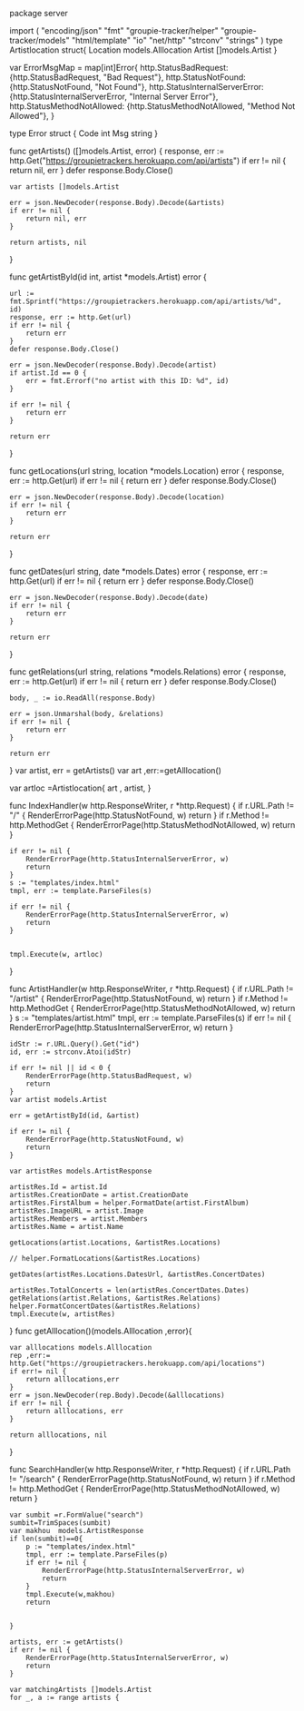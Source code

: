 package server

import (
	"encoding/json"
	"fmt"
	"groupie-tracker/helper"
	"groupie-tracker/models"
	"html/template"
	"io"
	"net/http"
	"strconv"
	"strings"
)
type Artistlocation struct{
	Location models.Alllocation
	Artist []models.Artist
}

var ErrorMsgMap = map[int]Error{
	http.StatusBadRequest:          {http.StatusBadRequest, "Bad Request"},
	http.StatusNotFound:            {http.StatusNotFound, "Not Found"},
	http.StatusInternalServerError: {http.StatusInternalServerError, "Internal Server Error"},
	http.StatusMethodNotAllowed:    {http.StatusMethodNotAllowed, "Method Not Allowed"},
}

type Error struct {
	Code int
	Msg  string
}

func getArtists() ([]models.Artist, error) {
	response, err := http.Get("https://groupietrackers.herokuapp.com/api/artists")
	if err != nil {
		return nil, err
	}
	defer response.Body.Close()

	var artists []models.Artist

	err = json.NewDecoder(response.Body).Decode(&artists)
	if err != nil {
		return nil, err
	}

	return artists, nil
}

func getArtistById(id int, artist *models.Artist) error {

	url := fmt.Sprintf("https://groupietrackers.herokuapp.com/api/artists/%d", id)
	response, err := http.Get(url)
	if err != nil {
		return err
	}
	defer response.Body.Close()

	err = json.NewDecoder(response.Body).Decode(artist)
	if artist.Id == 0 {
		err = fmt.Errorf("no artist with this ID: %d", id)
	}

	if err != nil {
		return err
	}

	return err
}

func getLocations(url string, location *models.Location) error {
	response, err := http.Get(url)
	if err != nil {
		return err
	}
	defer response.Body.Close()

	err = json.NewDecoder(response.Body).Decode(location)
	if err != nil {
		return err
	}

	return err
}

func getDates(url string, date *models.Dates) error {
	response, err := http.Get(url)
	if err != nil {
		return err
	}
	defer response.Body.Close()

	err = json.NewDecoder(response.Body).Decode(date)
	if err != nil {
		return err
	}

	return err
}

func getRelations(url string, relations *models.Relations) error {
	response, err := http.Get(url)
	if err != nil {
		return err
	}
	defer response.Body.Close()

	body, _ := io.ReadAll(response.Body)

	err = json.Unmarshal(body, &relations)
	if err != nil {
		return err
	}

	return err
}
var artist, err = getArtists()
var	 art ,err:=getAlllocation()

var artloc =Artistlocation{
	art ,
	artist,
	}

func IndexHandler(w http.ResponseWriter, r *http.Request) {
	if r.URL.Path != "/" {
		RenderErrorPage(http.StatusNotFound, w)
		return
	}
	if r.Method != http.MethodGet {
		RenderErrorPage(http.StatusMethodNotAllowed, w)
		return
	}
	

	if err != nil {
		RenderErrorPage(http.StatusInternalServerError, w)
		return
	}
	s := "templates/index.html"
	tmpl, err := template.ParseFiles(s)

	if err != nil {
		RenderErrorPage(http.StatusInternalServerError, w)
		return
	}
	

	tmpl.Execute(w, artloc)
}

func ArtistHandler(w http.ResponseWriter, r *http.Request) {
	if r.URL.Path != "/artist" {
		RenderErrorPage(http.StatusNotFound, w)
		return
	}
	if r.Method != http.MethodGet {
		RenderErrorPage(http.StatusMethodNotAllowed, w)
		return
	}
	s := "templates/artist.html"
	tmpl, err := template.ParseFiles(s)
	if err != nil {
		RenderErrorPage(http.StatusInternalServerError, w)
		return
	}

	idStr := r.URL.Query().Get("id")
	id, err := strconv.Atoi(idStr)

	if err != nil || id < 0 {
		RenderErrorPage(http.StatusBadRequest, w)
		return
	}
	var artist models.Artist

	err = getArtistById(id, &artist)

	if err != nil {
		RenderErrorPage(http.StatusNotFound, w)
		return
	}

	var artistRes models.ArtistResponse

	artistRes.Id = artist.Id
	artistRes.CreationDate = artist.CreationDate
	artistRes.FirstAlbum = helper.FormatDate(artist.FirstAlbum)
	artistRes.ImageURL = artist.Image
	artistRes.Members = artist.Members
	artistRes.Name = artist.Name

	getLocations(artist.Locations, &artistRes.Locations)

	// helper.FormatLocations(&artistRes.Locations)

	getDates(artistRes.Locations.DatesUrl, &artistRes.ConcertDates)

	artistRes.TotalConcerts = len(artistRes.ConcertDates.Dates)
	getRelations(artist.Relations, &artistRes.Relations)
	helper.FormatConcertDates(&artistRes.Relations)
	tmpl.Execute(w, artistRes)

}
func getAlllocation()(models.Alllocation ,error){

	var alllocations models.Alllocation
	rep ,err:= http.Get("https://groupietrackers.herokuapp.com/api/locations") 
	if err!= nil {
		return alllocations,err
	}
	err = json.NewDecoder(rep.Body).Decode(&alllocations)
	if err != nil {
		return alllocations, err
	}

	return alllocations, nil
}


func SearchHandler(w http.ResponseWriter, r *http.Request) {
	if r.URL.Path != "/search" {
		RenderErrorPage(http.StatusNotFound, w)
		return
	}
	if r.Method != http.MethodGet {
		RenderErrorPage(http.StatusMethodNotAllowed, w)
		return
	}

	var sumbit =r.FormValue("search")
	sumbit=TrimSpaces(sumbit)
	var makhou  models.ArtistResponse
	if len(sumbit)==0{
		p := "templates/index.html"
		tmpl, err := template.ParseFiles(p)
		if err != nil {
			RenderErrorPage(http.StatusInternalServerError, w)
			return
		}
		tmpl.Execute(w,makhou)
		return

	
	}

	artists, err := getArtists()
	if err != nil {
		RenderErrorPage(http.StatusInternalServerError, w)
		return
	}

	var matchingArtists []models.Artist
	for _, a := range artists {
